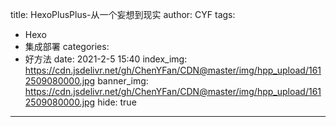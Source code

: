 title: HexoPlusPlus-从一个妄想到现实
author: CYF
tags:
  - Hexo
  - 集成部署
categories:
  - 好方法
date: 2021-2-5 15:40
index_img: https://cdn.jsdelivr.net/gh/ChenYFan/CDN@master/img/hpp_upload/1612509080000.jpg
banner_img: https://cdn.jsdelivr.net/gh/ChenYFan/CDN@master/img/hpp_upload/1612509080000.jpg
hide: true
---



